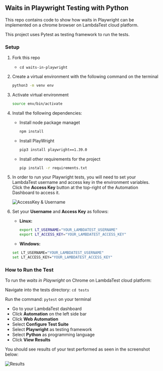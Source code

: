 ## Waits in Playwright Testing with Python

This repo contains code to show how waits in Playwright can be implemented on a chrome browser on LambdaTest cloud platform.

This project uses Pytest as testing framework to run the tests.

### Setup



1. Fork this repo
   * `cd waits-in-playwright`
2. Create a virtual environment with the following command on the terminal

   ```bash
   python3 -m venv env
   ```
3. Activate virtual environment

   ```bash
   source env/bin/activate
   ```
4. Install the following dependencies:
   * Install node package managet

     ```javascript
     npm install
     ```
   * Install PlayWright

     ```bash
     pip3 install playwright==1.39.0
     ```
   * Install other requirements for the project

     ```bash
     pip install -r requirements.txt
     ```
5. In order to run your Playwright tests, you will need to set your LambdaTest username and access key in the environment variables. Click the **Access Key** button at the top-right of the Automation Dashboard to access it.

    ![AccessKey & Username](https://i.postimg.cc/tgn63NQK/access-key.png)
6. Set your **Username** and **Access Key** as follows:
   * **Linux:**

     ```bash
     export LT_USERNAME="YOUR_LAMBDATEST_USERNAME"
     export LT_ACCESS_KEY="YOUR_LAMBDATEST_ACCESS_KEY"
     ```
   * **Windows:**

   ```bash
   set LT_USERNAME="YOUR_LAMBDATEST_USERNAME"
   set LT_ACCESS_KEY="YOUR_LAMBDATEST_ACCESS_KEY"
   ```

### How to Run the Test

To run the *waits in Playwright* on Chrome on LambdaTest cloud platform:

Navigate into the tests directory: `cd tests`

Run the command: `pytest` on your terminal

* Go to your LambdaTest dashboard
* Click **Automation** on the left side bar
* Click  **Web Automation**
* Select **Configure Test Suite**
* Select **Playwright** as testing framework
* Select **Python** as programming language
* Click **View Results**

You should see results of your test performed as seen in the screenshot below:

 ![Results](https://i.postimg.cc/SNR4sTpf/chrome-python-build.png)



